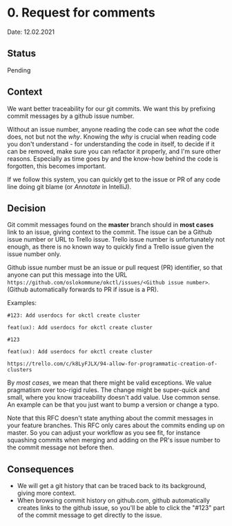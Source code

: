 # 0. Request for comments

<!-- 
    Date representing when the RFC was submittet for review 

    Example:
    Date: 08.02.2021
-->
Date: 12.02.2021

## Status
<!--
    Uncomment relevant status
-->

Pending

<!--
Accepted
Rejected
-->

## Context

<!--
    Short description of why this decision is needed

    Example:
    We want to better document our decisions
-->

We want better traceability for our git commits. We want this by prefixing commit messages by a github issue number.

Without an issue number, anyone reading the code can see *what* the code does, not but not the *why*. Knowing the *why*
is crucial when reading code you don't understand - for understanding the code in itself, to decide if it can be
removed, make sure you can refactor it properly, and I'm sure other reasons. Especially as time goes by and the know-how
behind the code is forgotten, this becomes important.

If we follow this system, you can quickly get to the issue or PR of any code line doing git blame (or *Annotate* in
IntelliJ).

## Decision

<!--
    Short summary of the decision

    Example:
    We've decided to go for AlphaGov's system as explained [here](https://github.com/alphagov/govuk-aws/blob/24d1ea513e58ee938043d71d09815a51229067bf/docs/architecture/decisions/0001-record-architecture-decisions.md)
-->

Git commit messages found on the **master** branch should in **most cases** link to an issue, giving context to
the commit. The issue can be a Github issue number or URL to Trello issue. Trello issue number is unfortunately not
enough, as there is no known way to quickly find a Trello issue given the issue number only.

Github issue number must be an issue or pull request (PR) identifier, so that anyone can put this message into the URL
`https://github.com/oslokommune/okctl/issues/<Github issue number>`. (Github automatically forwards to PR if issue is a
PR).

Examples:

```text
#123: Add userdocs for okctl create cluster
```

```text
feat(ux): Add userdocs for okctl create cluster

#123
```

```text
feat(ux): Add userdocs for okctl create cluster

https://trello.com/c/k8LyFJLX/94-allow-for-programmatic-creation-of-clusters
```

By *most cases*, we mean that there might be valid exceptions. We value pragmatism over too-rigid rules. The change
might be super-quick and small, where you know traceability doesn't add value. Use common sense. An example can be that
you just want to bump a version or change a typo.

Note that this RFC doesn't state anything about the commit messages in your feature branches. This RFC only cares about
the commits ending up on master. So you can adjust your workflow as you see fit, for instance squashing commits when
merging and adding on the PR's issue number to the commit message not before then.

## Consequences

<!--
    Short description of positive and negative consequences of the decision

    Example:
    The decisions we deem relevant will be documented in this format here in this folder.
-->

* We will get a git history that can be traced back to its background, giving more context.
* When browsing commit history on github.com, github automatically creates links to the github issue, so you'll be able
to click the "#123" part of the commit message to get directly to the issue.
